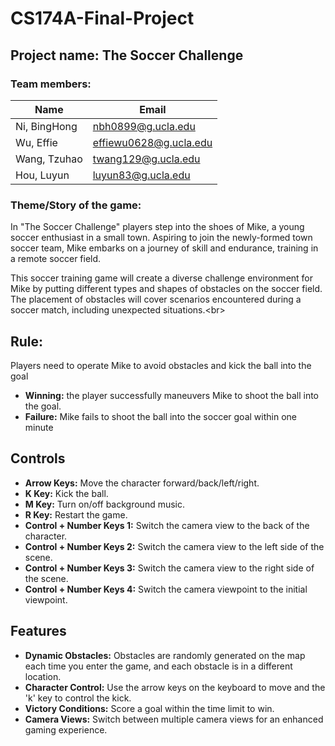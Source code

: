 # CS174A-Final-Project

## Project name: The Soccer Challenge

### Team members:

| Name       | Email                  |
|------------|------------------------|
| Ni, BingHong | nbh0899@g.ucla.edu    |
| Wu, Effie    | effiewu0628@g.ucla.edu |
| Wang, Tzuhao | twang129@g.ucla.edu   |
| Hou, Luyun   | luyun83@g.ucla.edu    |

### Theme/Story of the game:

In "The Soccer Challenge" players step into the shoes of Mike, a young soccer enthusiast in a small town. Aspiring to join the newly-formed town soccer team, Mike embarks on a journey of skill and endurance, training in a remote soccer field.<br>

This soccer training game will create a diverse challenge environment for Mike by putting different types and shapes of obstacles on the soccer field. The placement of obstacles will cover scenarios encountered during a soccer match, including unexpected situations.\<br>

## Rule:

Players need to operate Mike to avoid obstacles and kick the ball into the goal
- **Winning:** the player successfully maneuvers Mike to shoot the ball into the goal.​
- **Failure:** Mike fails to shoot the ball into the soccer goal within one minute​
  
## Controls
- **Arrow Keys:** Move the character forward/back/left/right.
- **K Key:** Kick the ball.
- **M Key:** Turn on/off background music.
- **R Key:** Restart the game.
- **Control + Number Keys 1:** Switch the camera view to the back of the character.
- **Control + Number Keys 2:** Switch the camera view to the left side of the scene.
- **Control + Number Keys 3:** Switch the camera view to the right side of the scene.
- **Control + Number Keys 4:**  Switch the camera viewpoint to the initial viewpoint.
  
## Features
- **Dynamic Obstacles:** Obstacles are randomly generated on the map each time you enter the game, and each obstacle is in a different location.
- **Character Control:** Use the arrow keys on the keyboard to move and the 'k' key to control the kick.
- **Victory Conditions:** Score a goal within the time limit to win.
- **Camera Views:** Switch between multiple camera views for an enhanced gaming experience.




